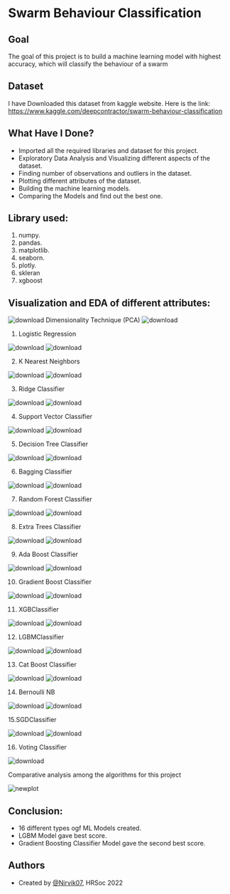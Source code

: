 
# Swarm Behaviour Classification


## Goal

The goal of this project is to build a machine learning model with highest accuracy, which will classify the behaviour of a swarm
## Dataset
I have Downloaded this dataset from kaggle website. Here is the link: https://www.kaggle.com/deepcontractor/swarm-behaviour-classification

## What Have I Done?

- Imported all the required libraries and dataset for this project.
- Exploratory Data Analysis and Visualizing different aspects of the dataset.
- Finding number of observations and outliers in the dataset.
- Plotting different attributes of the dataset.
- Building the machine learning models.
- Comparing the Models and find out the best one.
## Library used:
1. numpy.
2. pandas.
3. matplotlib.
4. seaborn.
5. plotly.
6. skleran
7. xgboost

## Visualization and EDA of different attributes:


![download](https://user-images.githubusercontent.com/97960335/180653539-047bda9c-b4d5-439d-a6b6-24e39752107f.png)
Dimensionality Technique (PCA)
![download](https://user-images.githubusercontent.com/97960335/180653541-a21d9957-7c7a-4498-81c3-cb1e9061546c.png)

1. Logistic Regression

![download](https://user-images.githubusercontent.com/97960335/180653548-a1b14e1a-c011-49df-9a5e-cfd38f771807.png)
![download](https://user-images.githubusercontent.com/97960335/180653550-a25f0014-8c96-4fbc-a37e-8ab1a3873500.png)

2. K Nearest Neighbors

![download](https://user-images.githubusercontent.com/97960335/180653556-1af7fff3-62c9-4ebc-b4cb-aba645e5a5d6.png)
![download](https://user-images.githubusercontent.com/97960335/180653561-59105c00-4361-44cb-aa07-0101d8e79f9a.png)


3. Ridge Classifier

![download](https://user-images.githubusercontent.com/97960335/180653572-ce5b6ad2-5984-4701-b868-ccb983448b8e.png)
![download](https://user-images.githubusercontent.com/97960335/180653584-91872294-93e5-4d0b-9df7-2dde9f816b62.png)

4. Support Vector Classifier

![download](https://user-images.githubusercontent.com/97960335/180653611-30867076-366f-4ace-8888-3907e1208e64.png)
![download](https://user-images.githubusercontent.com/97960335/180653620-94f203e0-fc30-4cd2-a1c2-96bf6acf42f2.png)

5. Decision Tree Classifier

![download](https://user-images.githubusercontent.com/97960335/180653639-0a782828-04ee-4f6e-aeed-cd67daa374e3.png)
![download](https://user-images.githubusercontent.com/97960335/180653644-54e57736-b16f-4daf-a575-c7630d3a96cb.png)

6. Bagging Classifier

![download](https://user-images.githubusercontent.com/97960335/180653672-b890679b-4e98-461f-b4d7-5decc749ca5b.png)
![download](https://user-images.githubusercontent.com/97960335/180653676-52c33a07-d4ab-48b7-95a9-697d9bdab3e6.png)

7. Random Forest Classifier

![download](https://user-images.githubusercontent.com/97960335/180653683-f96c488f-0f06-4d8f-98c4-6b023fcea21e.png)
![download](https://user-images.githubusercontent.com/97960335/180653687-819cd714-ccdc-4a55-b819-98156e11812c.png)

8. Extra Trees Classifier

![download](https://user-images.githubusercontent.com/97960335/180654469-55f2150f-0791-4f7c-a161-2c4b287799b7.png)
![download](https://user-images.githubusercontent.com/97960335/180654471-01b011be-3aef-434a-81bc-fc1c7e37fcb1.png)

9. Ada Boost Classifier

![download](https://user-images.githubusercontent.com/97960335/180653711-e0d3af91-55ce-4e4d-a625-d62e30334774.png)
![download](https://user-images.githubusercontent.com/97960335/180653715-8b9a9af8-d609-4aaa-88f0-019708522155.png)

10. Gradient Boost Classifier

![download](https://user-images.githubusercontent.com/97960335/180653762-216e3853-4835-425a-a0d4-b2a5f67e2f0f.png)
![download](https://user-images.githubusercontent.com/97960335/180653766-6f353693-fcfe-4743-aa83-1d3c0d7328d1.png)

11. XGBClassifier

![download](https://user-images.githubusercontent.com/97960335/180653779-222d99a7-3449-4593-bef7-fe9389919356.png)
![download](https://user-images.githubusercontent.com/97960335/180653783-7adab68e-c4ea-4df6-aaa6-28f7af0caeed.png)

12. LGBMClassifier

![download](https://user-images.githubusercontent.com/97960335/180653791-5bcc70bc-24d5-45cf-bc85-cf0324e8f717.png)
![download](https://user-images.githubusercontent.com/97960335/180653793-b8d20673-2b6b-4970-a63a-a42cf94f0455.png)

13. Cat Boost Classifier

![download](https://user-images.githubusercontent.com/97960335/180653872-aa34be1b-99b8-40c7-a620-4f5f2d173d09.png)
![download](https://user-images.githubusercontent.com/97960335/180653873-595c5b1f-5157-442d-8900-92fde295214c.png)

14. Bernoulli NB

![download](https://user-images.githubusercontent.com/97960335/180653883-778a6484-ff8a-42f7-823e-f1de3c9056d2.png)
![download](https://user-images.githubusercontent.com/97960335/180653886-3503e392-f656-4286-bc9e-c5b4e56c1e75.png)

15.SGDClassifier

![download](https://user-images.githubusercontent.com/97960335/180653896-2925ab7f-8928-4ca5-a896-d3daaa09711c.png)
![download](https://user-images.githubusercontent.com/97960335/180653902-a06e565d-2b3f-4d64-bb8e-9f537b991e06.png)

16. Voting Classifier

![download](https://user-images.githubusercontent.com/97960335/180653905-0acb20ed-93d9-41b4-900f-7a124cb2c376.png)

Comparative analysis among the algorithms for this project

![newplot](https://user-images.githubusercontent.com/97960335/180653923-daea62ac-42c1-4dcc-8703-81c121f53837.png)


## Conclusion:

- 16 different types ogf ML Models created.
- LGBM Model gave best score.
- Gradient Boosting Classifier Model gave the second best score.
## Authors

- Created by [@Nirvik07](https://github.com/Nirvik07), HRSoc 2022


